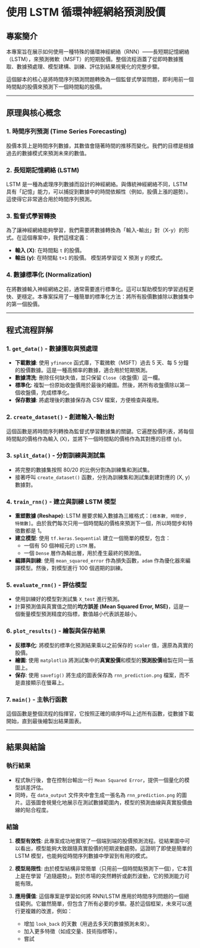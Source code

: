 # 使用 LSTM 循環神經網絡預測股價

## 專案簡介

本專案旨在展示如何使用一種特殊的循環神經網絡（RNN）——長短期記憶網絡（LSTM），來預測微軟（MSFT）的短期股價。整個流程涵蓋了從即時數據獲取、數據預處理、模型建構、訓練、評估到結果視覺化的完整步驟。

這個腳本的核心是將時間序列預測問題轉換為一個監督式學習問題，即利用前一個時間點的股價來預測下一個時間點的股價。

---

## 原理與核心概念

### 1. 時間序列預測 (Time Series Forecasting)
股價本質上是時間序列數據，其數值會隨著時間的推移而變化。我們的目標是根據過去的數據模式來預測未來的數值。

### 2. 長短期記憶網絡 (LSTM)
LSTM 是一種為處理序列數據而設計的神經網絡。與傳統神經網絡不同，LSTM 具有「記憶」能力，可以捕捉到數據中的時間依賴性（例如，股價上漲的趨勢）。這使得它非常適合用於時間序列預測。

### 3. 監督式學習轉換
為了讓神經網絡能夠學習，我們需要將數據轉換為「輸入-輸出」對（X-y）的形式。在這個專案中，我們這樣定義：
-   **輸入 (X)**: 在時間點 `t` 的股價。
-   **輸出 (y)**: 在時間點 `t+1` 的股價。
模型將學習從 X 預測 y 的模式。

### 4. 數據標準化 (Normalization)
在將數據輸入神經網絡之前，通常需要進行標準化。這可以幫助模型的學習過程更快、更穩定。本專案採用了一種簡單的標準化方法：將所有股價數據除以數據集中的第一個股價。

---

## 程式流程詳解

### 1. `get_data()` - 數據獲取與預處理
-   **下載數據**: 使用 `yfinance` 函式庫，下載微軟（MSFT）過去 5 天、每 5 分鐘的股價數據。這是一種高頻率的數據，適合用於短期預測。
-   **數據清洗**: 刪除任何缺失值，並只保留 `Close`（收盤價）這一欄。
-   **標準化**: 複製一份原始收盤價用於最後的繪圖。然後，將所有收盤價除以第一個收盤價，完成標準化。
-   **保存數據**: 將處理後的數據保存為 CSV 檔案，方便檢查與複用。

### 2. `create_dataset()` - 創建輸入-輸出對
這個函數是將時間序列轉換為監督式學習數據集的關鍵。它遍歷股價列表，將每個時間點的價格作為輸入 (X)，並將下一個時間點的價格作為其對應的目標 (y)。

### 3. `split_data()` - 分割訓練與測試集
-   將完整的數據集按照 80/20 的比例分割為訓練集和測試集。
-   接著呼叫 `create_dataset()` 函數，分別為訓練集和測試集創建對應的 (X, y) 數據對。

### 4. `train_rnn()` - 建立與訓練 LSTM 模型
-   **重塑數據 (Reshape)**: LSTM 層要求輸入數據為三維格式：`[樣本數, 時間步, 特徵數]`。由於我們每次只用一個時間點的價格來預測下一個，所以時間步和特徵數都是 1。
-   **建立模型**: 使用 `tf.keras.Sequential` 建立一個簡單的模型，包含：
    -   一個有 50 個神經元的 `LSTM` 層。
    -   一個 `Dense` 層作為輸出層，用於產生最終的預測值。
-   **編譯與訓練**: 使用 `mean_squared_error` 作為損失函數，`adam` 作為優化器來編譯模型。然後，對模型進行 100 個週期的訓練。

### 5. `evaluate_rnn()` - 評估模型
-   使用訓練好的模型對測試集 `X_test` 進行預測。
-   計算預測值與真實值之間的**均方誤差 (Mean Squared Error, MSE)**，這是一個衡量模型預測精度的指標，數值越小代表誤差越小。

### 6. `plot_results()` - 繪製與保存結果
-   **反標準化**: 將模型的標準化預測結果乘以之前保存的 `scaler` 值，還原為真實的股價。
-   **繪圖**: 使用 `matplotlib` 將測試集中的**真實股價**和模型的**預測股價**繪製在同一張圖上。
-   **保存**: 使用 `savefig()` 將生成的圖表保存為 `rnn_prediction.png` 檔案，而不是直接顯示在螢幕上。

### 7. `main()` - 主執行函數
這個函數是整個流程的指揮官，它按照正確的順序呼叫上述所有函數，從數據下載開始，直到最後繪製出結果圖表。

---

## 結果與結論

### 執行結果
-   程式執行後，會在控制台輸出一行 `Mean Squared Error`，提供一個量化的模型誤差評估。
-   同時，在 `data_output` 文件夾中會生成一張名為 `rnn_prediction.png` 的圖片。這張圖會視覺化地展示在測試數據範圍內，模型的預測曲線與真實股價曲線的貼合程度。

### 結論
1.  **模型有效性**: 此專案成功地實現了一個端到端的股價預測流程。從結果圖中可以看出，模型能夠大致跟隨真實股價的短期波動趨勢。這證明了即使是簡單的 LSTM 模型，也能夠從時間序列數據中學習到有用的模式。

2.  **模型局限性**: 由於模型結構非常簡單（只用前一個時間點預測下一個），它本質上是在學習「追隨趨勢」。對於市場的突然轉折或劇烈波動，它的預測能力可能有限。

3.  **應用價值**: 這個專案是學習如何將 RNN/LSTM 應用於時間序列問題的一個絕佳範例。它雖然簡單，但包含了所有必要的步驟。基於這個框架，未來可以進行更複雜的改進，例如：
    -   增加 `look_back` 的天數（用過去多天的數據預測未來）。
    -   加入更多特徵（如成交量、技術指標等）。
    -   嘗試